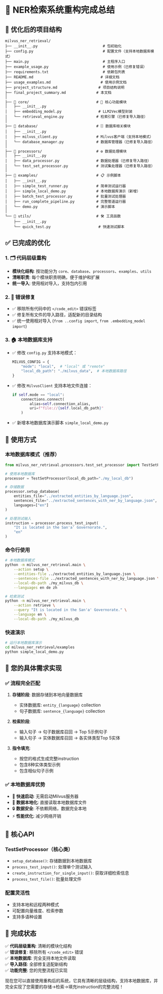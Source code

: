 # 🎯 NER检索系统重构完成总结

## 📁 优化后的项目结构

```
milvus_ner_retrieval/
├── __init__.py                              # 包初始化
├── config.py                                # 配置文件（支持本地数据库模式）
├── main.py                                  # 主程序入口
├── example_usage.py                         # 使用示例（已修复错误）
├── requirements.txt                         # 依赖包列表
├── README.md                               # 详细文档
├── usage_examples.md                       # 使用示例文档
├── project_structure.md                   # 项目结构说明
├── final_project_summary.md              # 本文档
│
├── 📂 core/                               # 🔧 核心功能模块
│   ├── __init__.py
│   ├── embedding_model.py                 # LLM2Vec模型封装
│   └── retrieval_engine.py               # 检索引擎（已修复导入路径）
│
├── 📂 database/                           # 🗄️ 数据库相关模块
│   ├── __init__.py
│   ├── milvus_client.py                  # Milvus客户端（支持本地模式）
│   └── database_manager.py               # 数据库管理器（已修复导入路径）
│
├── 📂 processors/                         # ⚙️ 数据处理模块
│   ├── __init__.py
│   ├── data_processor.py                 # 数据处理器（已修复导入路径）
│   └── test_set_processor.py             # 测试集处理器（已修复导入路径）
│
├── 📂 examples/                           # 📋 示例脚本
│   ├── __init__.py
│   ├── simple_test_runner.py             # 简单测试运行器
│   ├── simple_local_demo.py              # 本地数据库演示（新增）
│   ├── batch_test_processor.py           # 批量测试处理器
│   ├── run_complete_pipeline.py          # 完整管道运行器
│   └── demo.py                           # 演示脚本
│
└── 📂 utils/                              # 🛠️ 工具函数
    ├── __init__.py
    └── quick_test.py                      # 快速测试脚本
```

## ✅ 已完成的优化

### 1. 🗂️ 代码层级重构
- **模块化结构**: 按功能分为 `core`、`database`、`processors`、`examples`、`utils`
- **清晰职责**: 每个模块职责明确，便于维护和扩展
- **统一导入**: 使用相对导入，支持包内引用

### 2. 🔧 错误修复
- ✅ 移除所有代码中的 `</code_edit>` 错误标签
- ✅ 修复所有文件的导入路径，适配新的目录结构
- ✅ 统一使用相对导入 (`from ..config import`, `from .embedding_model import`)

### 3. 🏠 本地数据库支持
- ✅ 修改 `config.py` 支持本地模式：
  ```python
  MILVUS_CONFIG = {
      "mode": "local",  # "local" 或 "remote"
      "local_db_path": "./milvus_data",  # 本地数据库路径
  }
  ```

- ✅ 修改 `MilvusClient` 支持本地文件连接：
  ```python
  if self.mode == "local":
      connections.connect(
          alias=self.connection_alias,
          uri=f"file://{self.local_db_path}"
      )
  ```

- ✅ 新增本地数据库演示脚本 `simple_local_demo.py`

## 🚀 使用方式

### 本地数据库模式（推荐）
```python
from milvus_ner_retrieval.processors.test_set_processor import TestSetProcessor

# 使用本地数据库
processor = TestSetProcessor(local_db_path="./my_local_db")

# 存储数据
processor.setup_database(
    entities_file="../extracted_entities_by_language.json",
    sentences_file="../extracted_sentences_with_ner_by_language.json",
    languages=["en"]
)

# 处理测试输入
instruction = processor.process_test_input(
    "It is located in the San'a' Governorate.", 
    "en"
)
```

### 命令行使用
```bash
# 本地数据库模式
python -m milvus_ner_retrieval.main \
    --action setup \
    --entities-file ../extracted_entities_by_language.json \
    --sentences-file ../extracted_sentences_with_ner_by_language.json \
    --local-db-path ./my_milvus_db \
    --languages en de zh

# 检索测试
python -m milvus_ner_retrieval.main \
    --action retrieve \
    --query "It is located in the San'a' Governorate." \
    --language en \
    --local-db-path ./my_milvus_db
```

### 快速演示
```bash
# 运行本地数据库演示
cd milvus_ner_retrieval/examples
python simple_local_demo.py
```

## 🎯 您的具体需求实现

### ✅ 流程完全匹配
1. **存储阶段**: 数据存储到本地向量数据库
   - 实体数据库: `entity_{language}` collection
   - 句子数据库: `sentence_{language}` collection

2. **检索阶段**: 
   - 输入句子 → 句子数据库召回 → Top 5示例句子
   - 输入句子 → 实体数据库召回 → 各实体类型Top 5实体

3. **指令填充**: 
   - 按您的格式生成完整instruction
   - 包含8种实体类型示例
   - 包含相似句子示例

### ✅ 本地数据库优势
- 🚀 **快速启动**: 无需启动Milvus服务器
- 💾 **数据本地化**: 直接读取本地数据库文件
- 🔒 **数据安全**: 不依赖网络，数据完全本地
- ⚡ **性能优化**: 减少网络开销

## 📝 核心API

### TestSetProcessor（核心类）
- `setup_database()`: 存储数据到本地数据库
- `process_test_input()`: 处理单个测试输入
- `create_instruction_for_single_input()`: 获取详细检索信息
- `process_test_file()`: 批量处理文件

### 配置灵活性
- 支持本地和远程两种模式
- 可配置向量维度、检索参数
- 支持多语种设置

## 🎉 完成状态

✅ **代码层级重构**: 清晰的模块化结构  
✅ **错误修复**: 移除所有 `</code_edit>` 错误  
✅ **本地数据库**: 完全支持本地文件读取  
✅ **导入路径**: 全部修复适配新结构  
✅ **功能完整**: 您的完整流程已实现  

现在您可以直接使用重构后的系统，它具有清晰的层级结构，支持本地数据库，并完全实现了您需要的存储→检索→填充instruction的完整流程！